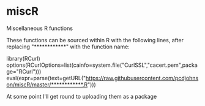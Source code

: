 # miscR
Miscellaneous R functions

These functions can be sourced within R with the following lines, after replacing "************" with the function name:

library(RCurl)
options(RCurlOptions=list(cainfo=system.file("CurlSSL","cacert.pem",package="RCurl")))
eval(expr=parse(text=getURL("https://raw.githubusercontent.com/pcdjohnson/miscR/master/************.R")))

At some point I'll get round to uploading them as a package

